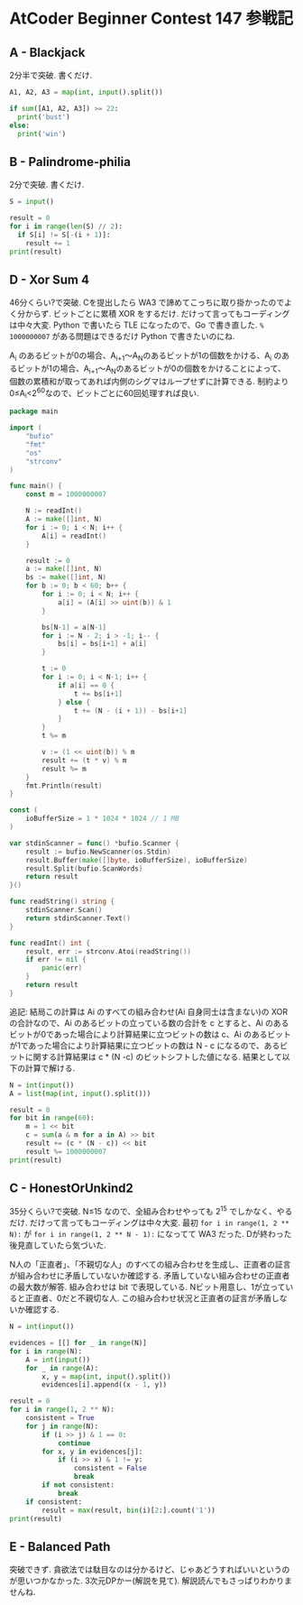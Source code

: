 # AtCoder Beginner Contest 147 参戦記

## A - Blackjack

2分半で突破. 書くだけ.

```python
A1, A2, A3 = map(int, input().split())

if sum([A1, A2, A3]) >= 22:
  print('bust')
else:
  print('win')
```

## B - Palindrome-philia

2分で突破. 書くだけ.

```python
S = input()

result = 0
for i in range(len(S) // 2):
  if S[i] != S[-(i + 1)]:
    result += 1
print(result)
```

## D - Xor Sum 4

46分くらい?で突破. Cを提出したら WA3 で諦めてこっちに取り掛かったのでよく分からず. ビットごとに累積 XOR をするだけ. だけって言ってもコーディングは中々大変. Python で書いたら TLE になったので、Go で書き直した. `% 1000000007` がある問題はできるだけ Python で書きたいのにね.

A<sub>i</sub> のあるビットが0の場合、A<sub>i+1</sub>～A<sub>N</sub>のあるビットが1の個数をかける、A<sub>i</sub> のあるビットが1の場合、A<sub>i+1</sub>～A<sub>N</sub>のあるビットが0の個数をかけることによって、個数の累積和が取ってあれば内側のシグマはループせずに計算できる. 制約より0≤A<sub>i</sub>&lt;2<sup>60</sup>なので、ビットごとに60回処理すれば良い.

```go
package main

import (
	"bufio"
	"fmt"
	"os"
	"strconv"
)

func main() {
	const m = 1000000007

	N := readInt()
	A := make([]int, N)
	for i := 0; i < N; i++ {
		A[i] = readInt()
	}

	result := 0
	a := make([]int, N)
	bs := make([]int, N)
	for b := 0; b < 60; b++ {
		for i := 0; i < N; i++ {
			a[i] = (A[i] >> uint(b)) & 1
		}

		bs[N-1] = a[N-1]
		for i := N - 2; i > -1; i-- {
			bs[i] = bs[i+1] + a[i]
		}

		t := 0
		for i := 0; i < N-1; i++ {
			if a[i] == 0 {
				t += bs[i+1]
			} else {
				t += (N - (i + 1)) - bs[i+1]
			}
		}
		t %= m

		v := (1 << uint(b)) % m
		result += (t * v) % m
		result %= m
	}
	fmt.Println(result)
}

const (
	ioBufferSize = 1 * 1024 * 1024 // 1 MB
)

var stdinScanner = func() *bufio.Scanner {
	result := bufio.NewScanner(os.Stdin)
	result.Buffer(make([]byte, ioBufferSize), ioBufferSize)
	result.Split(bufio.ScanWords)
	return result
}()

func readString() string {
	stdinScanner.Scan()
	return stdinScanner.Text()
}

func readInt() int {
	result, err := strconv.Atoi(readString())
	if err != nil {
		panic(err)
	}
	return result
}
```

追記: 結局この計算は Ai のすべての組み合わせ(Ai 自身同士は含まない)の XOR の合計なので、Ai のあるビットの立っている数の合計を c とすると、Ai のあるビットが0であった場合により計算結果に立つビットの数は c、Ai のあるビットが1であった場合により計算結果に立つビットの数は N - c になるので、あるビットに関する計算結果は c * (N -c) のビットシフトした値になる. 結果として以下の計算で解ける.

```python
N = int(input())
A = list(map(int, input().split()))

result = 0
for bit in range(60):
    m = 1 << bit
    c = sum(a & m for a in A) >> bit
    result += (c * (N - c)) << bit
    result %= 1000000007
print(result)
```

## C - HonestOrUnkind2

35分くらい?で突破. N≤15 なので、全組み合わせやっても 2<sup>15</sup> でしかなく、やるだけ. だけって言ってもコーディングは中々大変. 最初 `for i in range(1, 2 ** N):` が `for i in range(1, 2 ** N - 1):` になってて WA3 だった. Dが終わった後見直していたら気づいた.

N人の「正直者」、「不親切な人」のすべての組み合わせを生成し、正直者の証言が組み合わせに矛盾していないか確認する. 矛盾していない組み合わせの正直者の最大数が解答.
組み合わせは bit で表現している. Nビット用意し、1が立っていると正直者、0だと不親切な人. この組み合わせ状況と正直者の証言が矛盾しないか確認する.

```python
N = int(input())

evidences = [[] for _ in range(N)]
for i in range(N):
    A = int(input())
    for _ in range(A):
        x, y = map(int, input().split())
        evidences[i].append((x - 1, y))

result = 0
for i in range(1, 2 ** N):
    consistent = True
    for j in range(N):
        if (i >> j) & 1 == 0:
            continue
        for x, y in evidences[j]:
            if (i >> x) & 1 != y:
                consistent = False
                break
        if not consistent:
            break
    if consistent:
        result = max(result, bin(i)[2:].count('1'))
print(result)
```

## E - Balanced Path

突破できず. 貪欲法では駄目なのは分かるけど、じゃあどうすればいいというのが思いつかなかった. 3次元DPかー(解説を見て). 解説読んでもさっぱりわかりませんね.
